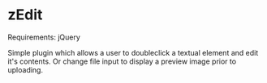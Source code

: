 # zEdit

Requirements: jQuery

Simple plugin which allows a user to doubleclick a textual element and edit it's contents. Or change file input to display a preview image prior to uploading.

